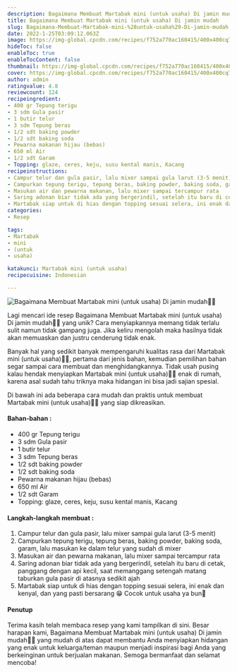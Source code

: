 ```yaml
---
description: Bagaimana Membuat Martabak mini (untuk usaha) Di jamin mudah"
title: Bagaimana Membuat Martabak mini (untuk usaha) Di jamin mudah
slug: Bagaimana-Membuat-Martabak-mini-%28untuk-usaha%29-Di-jamin-mudah
date: 2022-1-25T03:09:12.063Z
image: https://img-global.cpcdn.com/recipes/f752a770ac160415/400x400cq70/photo.jpg
hideToc: false
enableToc: true
enableTocContent: false
thumbnail: https://img-global.cpcdn.com/recipes/f752a770ac160415/400x400cq70/photo.jpg
cover: https://img-global.cpcdn.com/recipes/f752a770ac160415/400x400cq70/photo.jpg
author: admin
ratingvalue: 4.8
reviewcount: 124
recipeingredient:
- 400 gr Tepung terigu
- 3 sdm Gula pasir
- 1 butir telur
- 3 sdm Tepung beras
- 1/2 sdt baking powder
- 1/2 sdt baking soda
- Pewarna makanan hijau (bebas)
- 650 ml Air
- 1/2 sdt Garam
- Topping: glaze, ceres, keju, susu kental manis, Kacang
recipeinstructions:
- Campur telur dan gula pasir, lalu mixer sampai gula larut (3-5 menit)
- Campurkan tepung terigu, tepung beras, baking powder, baking soda, garam, lalu masukan ke dalam telur yang sudah di mixer
- Masukan air dan pewarna makanan, lalu mixer sampai tercampur rata
- Saring adonan biar tidak ada yang bergerindil, setelah itu baru di cetak, panggang dengan api kecil, saat memanggang setengah matang taburkan gula pasir di atasnya sedikit ajah
- Martabak siap untuk di hias dengan topping sesuai selera, ini enak dan kenyal, dan yang pasti bersarang 😁 Cocok untuk usaha ya bun🤭
categories:
- Resep

tags:
- Martabak
- mini
- (untuk
- usaha)

katakunci: Martabak mini (untuk usaha)
recipecuisine: Indonesian

---
```


![Bagaimana Membuat Martabak mini (untuk usaha) Di jamin mudah👩‍🍳](https://img-global.cpcdn.com/recipes/f752a770ac160415/400x400cq70/photo.jpg)

Lagi mencari ide resep Bagaimana Membuat Martabak mini (untuk usaha) Di jamin mudah👩‍🍳 yang unik? Cara menyiapkannya memang tidak terlalu sulit namun tidak gampang juga. Jika keliru mengolah maka hasilnya tidak akan memuaskan dan justru cenderung tidak enak.

Banyak hal yang sedikit banyak mempengaruhi kualitas rasa dari Martabak mini (untuk usaha)👩‍🍳, pertama dari jenis bahan, kemudian pemilihan bahan segar sampai cara membuat dan menghidangkannya. Tidak usah pusing kalau hendak menyiapkan Martabak mini (untuk usaha)👩‍🍳 enak di rumah, karena asal sudah tahu triknya maka hidangan ini bisa jadi sajian spesial.

Di bawah ini ada beberapa cara mudah dan praktis untuk membuat Martabak mini (untuk usaha)👩‍🍳 yang siap dikreasikan.

<!--inarticleads1-->

#### Bahan-bahan :

- 400 gr Tepung terigu
- 3 sdm Gula pasir
- 1 butir telur
- 3 sdm Tepung beras
- 1/2 sdt baking powder
- 1/2 sdt baking soda
- Pewarna makanan hijau (bebas)
- 650 ml Air
- 1/2 sdt Garam
- Topping: glaze, ceres, keju, susu kental manis, Kacang

<!--inarticleads2-->

#### Langkah-langkah membuat :

1. Campur telur dan gula pasir, lalu mixer sampai gula larut (3-5 menit)
1. Campurkan tepung terigu, tepung beras, baking powder, baking soda, garam, lalu masukan ke dalam telur yang sudah di mixer
1. Masukan air dan pewarna makanan, lalu mixer sampai tercampur rata
1. Saring adonan biar tidak ada yang bergerindil, setelah itu baru di cetak, panggang dengan api kecil, saat memanggang setengah matang taburkan gula pasir di atasnya sedikit ajah
1. Martabak siap untuk di hias dengan topping sesuai selera, ini enak dan kenyal, dan yang pasti bersarang 😁 Cocok untuk usaha ya bun🤭

#### Penutup

Terima kasih telah membaca resep yang kami tampilkan di sini. Besar harapan kami, Bagaimana Membuat Martabak mini (untuk usaha) Di jamin mudah👩‍🍳 yang mudah di atas dapat membantu Anda menyiapkan hidangan yang enak untuk keluarga/teman maupun menjadi inspirasi bagi Anda yang berkeinginan untuk berjualan makanan. Semoga bermanfaat dan selamat mencoba!